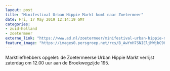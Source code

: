 ```yaml
---
layout: post
title: "Minifestival Urban Hippie Markt komt naar Zoetermeer"
date: Fri, 17 May 2019 12:14:19 GMT
categories: 
- zuid-holland 
- zoetermeer 
externe_link: "https://www.ad.nl/zoetermeer/minifestival-urban-hippie-markt-komt-naar-zoetermeer~ade511f7/"
feature_image: "https://images0.persgroep.net/rcs/B_AwYnH7SNIEljhWjbC9HlMQITY/diocontent/109269493/_fitwidth/400/?appId=21791a8992982cd8da851550a453bd7f&quality=0.7"
---
```


Marktliefhebbers opgelet: de Zoetermeerse Urban Hippie Markt verrijst zaterdag om 12.00 uur aan de Broekwegzijde 195.
